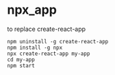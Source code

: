 # npx_app
to replace create-react-app

    npm uninstall -g create-react-app
    npm install -g npx
    npx create-react-app my-app
    cd my-app
    npm start

